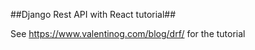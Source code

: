 ##Django Rest API with React tutorial##

See https://www.valentinog.com/blog/drf/ for the tutorial 
